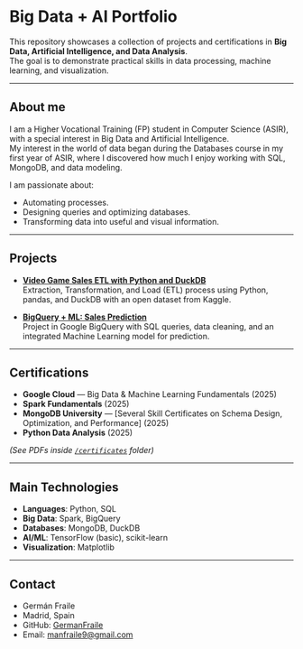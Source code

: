 # Big Data + AI Portfolio  

This repository showcases a collection of projects and certifications in **Big Data, Artificial Intelligence, and Data Analysis**.  
The goal is to demonstrate practical skills in data processing, machine learning, and visualization.  

---

## About me  
I am a Higher Vocational Training (FP) student in Computer Science (ASIR), with a special interest in Big Data and Artificial Intelligence.  
My interest in the world of data began during the Databases course in my first year of ASIR, where I discovered how much I enjoy working with SQL, MongoDB, and data modeling.  

I am passionate about:  
- Automating processes.  
- Designing queries and optimizing databases.  
- Transforming data into useful and visual information.  

---

## Projects  

- **[Video Game Sales ETL with Python and DuckDB](notebooks/etl_videogames.ipynb)**  
  Extraction, Transformation, and Load (ETL) process using Python, pandas, and DuckDB with an open dataset from Kaggle.  

- **[BigQuery + ML: Sales Prediction](notebooks/bigquery_ml_project.ipynb)**  
  Project in Google BigQuery with SQL queries, data cleaning, and an integrated Machine Learning model for prediction.  

---

## Certifications  

- **Google Cloud** — Big Data & Machine Learning Fundamentals (2025)  
- **Spark Fundamentals** (2025)  
- **MongoDB University** — [Several Skill Certificates on Schema Design, Optimization, and Performance] (2025)  
- **Python Data Analysis** (2025)  

*(See PDFs inside [`/certificates`](certificates/) folder)*  

---

## Main Technologies  

- **Languages**: Python, SQL  
- **Big Data**: Spark, BigQuery  
- **Databases**: MongoDB, DuckDB  
- **AI/ML**: TensorFlow (basic), scikit-learn  
- **Visualization**: Matplotlib  

---

## Contact  

-  Germán Fraile  
-  Madrid, Spain  
-  GitHub: [GermanFraile](https://github.com/GermanFraile)  
-  Email: manfraile9@gmail.com 
